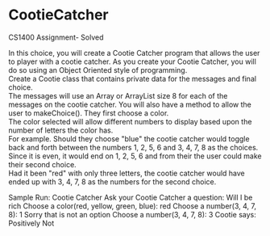 # CootieCatcher
CS1400 Assignment- Solved

In this choice, you will create a Cootie Catcher program that allows the user to player with a cootie catcher.
As you create your Cootie Catcher, you will do so using an Object Oriented style of programming.  
Create a Cootie class that contains private data for the messages and final choice.  
The messages will use an Array or ArrayList size 8 for each of the messages on the cootie catcher. 
You will also have a method to allow the user to makeChoice().  They first choose a color.  
The color selected will allow different numbers to display based upon the number of letters the color has.  
For example.  Should they choose "blue" the cootie catcher would toggle back and forth between the numbers 1, 2, 5, 6 and 3, 4, 7, 8 as the choices.  
Since it is even, it would end on 1, 2, 5, 6 and from their the user could make their second choice.  
Had it been "red" with only three letters, the cootie catcher would have ended up with 3, 4, 7, 8 as the numbers for the second choice.

Sample Run:
Cootie Catcher
Ask your Cootie Catcher a question: Will I be rich
Choose a color(red, yellow, green, blue): red
Choose a number(3, 4, 7, 8):  1
Sorry that is not an option
Choose a number(3, 4, 7, 8): 3
Cootie says: Positively Not
